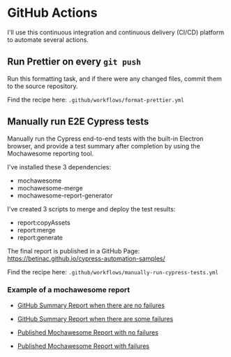 # GitHub Actions

I'll use this continuous integration and continuous delivery (CI/CD) platform to automate several actions.

## Run Prettier on every `git push`

Run this formatting task, and if there were any changed files, commit them to the source repository.

Find the recipe here: `.github/workflows/format-prettier.yml`

## Manually run E2E Cypress tests

Manually run the Cypress end-to-end tests with the built-in Electron browser, and provide a test summary after completion by using the Mochawesome reporting tool.

I've installed these 3 dependencies:

- mochawesome
- mochawesome-merge
- mochawesome-report-generator

I've created 3 scripts to merge and deploy the test results:

- report:copyAssets
- report:merge
- report:generate

The final report is published in a GitHub Page: https://betinac.github.io/cypress-automation-samples/

Find the recipe here: `.github/workflows/manually-run-cypress-tests.yml`

### Example of a mochawesome report

- [GitHub Summary Report when there are no failures](cypress/docs/images/gh-summary-passed.png)
- [GitHub Summary Report when there are some failures](cypress/docs/images/gh-summary-failures.png)

- [Published Mochawesome Report with no failures](cypress/docs/images/index-html.png)
- [Published Mochawesome Report with failures](cypress/docs/images/report-with-failures.png)
